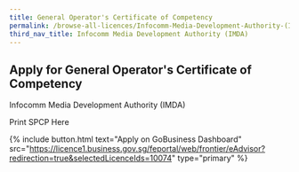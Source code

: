 ```yaml
---
title: General Operator's Certificate of Competency
permalink: /browse-all-licences/Infocomm-Media-Development-Authority-(IMDA)/General-Operator's-Certificate-of-Competency
third_nav_title: Infocomm Media Development Authority (IMDA)
---
```


## Apply for General Operator's Certificate of Competency

Infocomm Media Development Authority (IMDA)

Print SPCP Here

{% include button.html text="Apply on GoBusiness Dashboard" src="https://licence1.business.gov.sg/feportal/web/frontier/eAdvisor?redirection=true&selectedLicenceIds=10074" type="primary" %}
